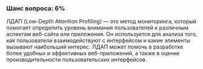 ### Шанс вопроса: 6%

ЛДАП (Low-Depth Attention Profiling) — это метод мониторинга, который помогает определить уровень внимания пользователей к различным аспектам веб-сайта или приложения. Он используется для анализа того, как пользователи взаимодействуют с интерфейсом и какие элементы вызывают наибольший интерес. ЛДАП может помочь в разработке более удобных и эффективных веб-приложений, а также в оценке производительности пользовательских интерфейсов.